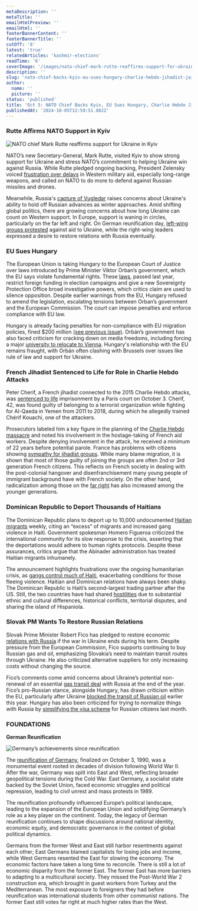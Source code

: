 ```yaml
---
metaDescription: ''
metaTitle: ''
emailHtmlPreview: ''
emailHtml: ''
footerBannerContent: ''
footerBannerTitle: ''
cutOff: '8'
latest: 'true'
relatedArticles: 'kashmir-elections'
readTime: '6'
coverImage: '/images/nato-chief-mark-rutte-reaffirms-support-for-ukraine-in-kyiv-trip-Y3Nz.webp'
description: ''
slug: 'nato-chief-backs-kyiv-eu-sues-hungary-charlie-hebdo-jihadist-jailed'
author:
  name: ''
  picture: ''
status: 'published'
title: 'Oct 5: NATO Chief Backs Kyiv, EU Sues Hungary, Charlie Hebdo Jihadist Jailed'
publishedAt: '2024-10-05T12:59:51.882Z'
---
```


### Rutte Affirms NATO Support in Kyiv

![NATO chief Mark Rutte reaffirms support for Ukraine in Kyiv](/images/nato-chief-mark-rutte-reaffirms-support-for-ukraine-in-kyiv-trip-Q4ND.webp)

NATO’s new Secretary-General, Mark Rutte, visited Kyiv to show strong support for Ukraine and stress NATO’s commitment to helping Ukraine win against Russia. While Rutte pledged ongoing backing, President Zelensky voiced [frustration over delays](https://kyivindependent.com/zelensky-western-allies-take-key-decisions-on-military-support-for-ukraine-too-long/) in Western military aid, especially long-range weapons, and called on NATO to do more to defend against Russian missiles and drones.

Meanwhile, Russia's [capture of Vugledar](https://edition.cnn.com/2024/10/02/europe/vuhledar-russia-ukraine-war-capture-intl/index.html) raises concerns about Ukraine's ability to hold off Russian advances as winter approaches. Amid shifting global politics, there are growing concerns about how long Ukraine can count on Western support. In Europe, support is waning in circles, particularly on the far left and right. On German reunification day, [left-wing groups protested](https://www.dw.com/en/german-far-left-groups-lead-berlin-peace-demonstration/a-70396065) against aid to Ukraine, while the right-wing leaders expressed a desire to restore relations with Russia eventually.

### EU Sues Hungary

The European Union is taking Hungary to the European Court of Justice over laws introduced by Prime Minister Viktor Orban’s government, which the EU says violate fundamental rights. These [laws](https://apnews.com/article/hungary-sovereignty-law-media-orban-government-critics-205b5cfffa0c750b3eb8092ea428d5c6), passed last year, restrict foreign funding in election campaigns and give a new Sovereignty Protection Office broad investigative powers, which critics claim are used to silence opposition. Despite earlier warnings from the EU, Hungary refused to amend the legislation, escalating tensions between Orban’s government and the European Commission. The court can impose penalties and enforce compliance with EU law.

Hungary is already facing penalties for non-compliance with EU migration policies, fined $200 million [(see previous issue)](https://www.geopolitics.world/archives/kashmir-elections). Orbán’s government has also faced criticism for cracking down on media freedoms, including forcing a major [university to relocate to Vienna](https://www.bbc.com/news/world-europe-54433398). Hungary's relationship with the EU remains fraught, with Orbán often clashing with Brussels over issues like rule of law and support for Ukraine.

### French Jihadist Sentenced to Life for Role in Charlie Hebdo Attacks

Peter Cherif, a French jihadist connected to the 2015 Charlie Hebdo attacks, was [sentenced to life](https://www.france24.com/en/europe/20241003-french-jihadist-linked-to-charlie-hebdo-attackers-sentenced-to-life-in-prison) imprisonment by a Paris court on October 3. Cherif, 42, was found guilty of belonging to a terrorist organization while fighting for Al-Qaeda in Yemen from 2011 to 2018, during which he allegedly trained Chérif Kouachi, one of the attackers.

Prosecutors labeled him a key figure in the planning of the [Charlie Hebdo massacre](https://www.bbc.com/news/world-europe-30708237) and noted his involvement in the hostage-taking of French aid workers. Despite denying involvement in the attack, he received a minimum of 22 years before potential parole. France has problems with citizens showing [sympathy for jihadist groups](https://www.politico.eu/article/isis-propaganda-france-intelligence-radicalisation-teenagers/). While many blame migration, it is shown that most of those guilty of joining the groups are often 2nd or 3rd generation French citizens. This reflects on French society in dealing with the post-colonial hangover and disenfranchisement many young people of immigrant background have with French society. On the other hand, radicalization among those on the [far right](https://www.politico.eu/article/far-right-europe-young-voters-election-2024-foreigners-out-generation-france-germany/) has also increased among the younger generations.

### Dominican Republic to Deport Thousands of Haitians

The Dominican Republic plans to deport up to 10,000 undocumented [Haitian migrants](https://www.bbc.com/news/articles/c20jepjrx74o) weekly, citing an “excess” of migrants and increased gang violence in Haiti. Government spokesman Homero Figueroa criticized the international community for its slow response to the crisis, asserting that the deportations would adhere to human rights protocols. Despite these assurances, critics argue that the Abinader administration has treated Haitian migrants inhumanely.

The announcement highlights frustrations over the ongoing humanitarian crisis, as [gangs control much of Haiti](https://www.aljazeera.com/news/2024/3/13/who-are-haitis-gangs-and-what-do-they-want-all-you-need-to-know), exacerbating conditions for those fleeing violence. Haitian and Dominican relations have always been shaky. The Dominican Republic is Haiti’s second-largest trading partner after the US. Still, the two countries have had shared [hostilities](https://theconversation.com/haitians-looking-to-escape-violence-and-chaos-face-hostility-in-neighboring-dominican-republic-228261) due to substantial ethnic and cultural differences, historical conflicts, territorial disputes, and sharing the island of Hispaniola.

### Slovak PM Wants To Restore Russian Relations

Slovak Prime Minister Robert Fico has pledged to restore economic [relations with Russia](https://tvpworld.com/82656779/slovakian-pm-vows-to-restore-relations-with-russia-once-ukraine-war-ends) if the war in Ukraine ends during his term. Despite pressure from the European Commission, Fico supports continuing to buy Russian gas and oil, emphasizing Slovakia’s need to maintain transit routes through Ukraine. He also criticized alternative suppliers for only increasing costs without changing the source.

Fico’s comments come amid concerns about Ukraine’s potential non-renewal of an essential [gas transit deal](https://carnegieendowment.org/russia-eurasia/politika/2024/02/the-final-countdown-will-russia-and-ukraine-renew-gas-transit-deal?lang=en) with Russia at the end of the year. Fico’s pro-Russian stance, alongside Hungary, has drawn criticism within the EU, particularly after Ukraine [blocked the transit of Russian oil](https://english.nv.ua/nation/naftogaz-comments-on-transit-of-russian-oil-through-ukraine-50455941.html) earlier this year. Hungary has also been criticized for trying to normalize things with Russia by [simplifying the visa scheme](https://www.euronews.com/my-europe/2024/09/04/eu-and-hungarian-officials-trade-barbs-over-visa-scheme-for-russian-citizens) for Russian citizens last month.

### FOUNDATIONS

**German Reunification**

![Germany’s achievements since reunification](/images/_what-has-germany-achieved-since-unification-kyND.webp)

The [reunification of Germany](https://www.usip.org/publications/2021/02/german-reunification-it-was-nothing-short-miracle), finalized on October 3, 1990, was a monumental event rooted in decades of division following World War II. After the war, Germany was split into East and West, reflecting broader geopolitical tensions during the Cold War. East Germany, a socialist state backed by the Soviet Union, faced economic struggles and political repression, leading to civil unrest and mass protests in 1989.

The reunification profoundly influenced Europe’s political landscape, leading to the expansion of the European Union and solidifying Germany’s role as a key player on the continent. Today, the legacy of German reunification continues to shape discussions around national identity, economic equity, and democratic governance in the context of global political dynamics.

Germans from the former West and East still harbor resentments against each other; East Germans blamed capitalists for losing jobs and income, while West Germans resented the East for slowing the economy. The economic factors have taken a long time to reconcile. There is still a lot of economic disparity from the former East. The former East has more barriers to adapting to a multicultural society. They missed the Post-World War 2 construction era, which brought in guest workers from Turkey and the Mediterranean. The most exposure to foreigners they had before reunification was international students from other communist nations. The former East still votes far right at much higher rates than the West.